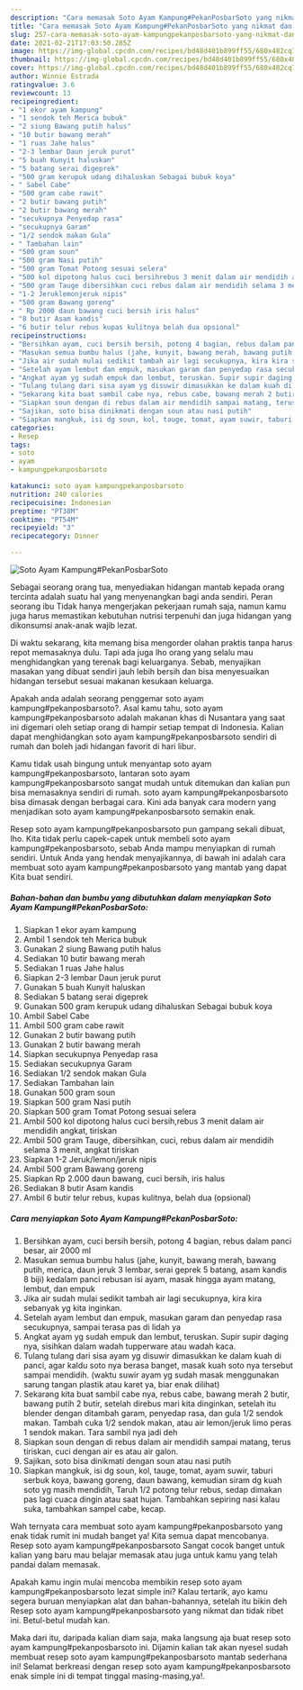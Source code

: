 ```yaml
---
description: "Cara memasak Soto Ayam Kampung#PekanPosbarSoto yang nikmat dan Mudah Dibuat"
title: "Cara memasak Soto Ayam Kampung#PekanPosbarSoto yang nikmat dan Mudah Dibuat"
slug: 257-cara-memasak-soto-ayam-kampungpekanposbarsoto-yang-nikmat-dan-mudah-dibuat
date: 2021-02-21T17:03:50.285Z
image: https://img-global.cpcdn.com/recipes/bd48d401b899ff55/680x482cq70/soto-ayam-kampungpekanposbarsoto-foto-resep-utama.jpg
thumbnail: https://img-global.cpcdn.com/recipes/bd48d401b899ff55/680x482cq70/soto-ayam-kampungpekanposbarsoto-foto-resep-utama.jpg
cover: https://img-global.cpcdn.com/recipes/bd48d401b899ff55/680x482cq70/soto-ayam-kampungpekanposbarsoto-foto-resep-utama.jpg
author: Winnie Estrada
ratingvalue: 3.6
reviewcount: 13
recipeingredient:
- "1 ekor ayam kampung"
- "1 sendok teh Merica bubuk"
- "2 siung Bawang putih halus"
- "10 butir bawang merah"
- "1 ruas Jahe halus"
- "2-3 lembar Daun jeruk purut"
- "5 buah Kunyit haluskan"
- "5 batang serai digeprek"
- "500 gram kerupuk udang dihaluskan Sebagai bubuk koya"
- " Sabel Cabe"
- "500 gram cabe rawit"
- "2 butir bawang putih"
- "2 butir bawang merah"
- "secukupnya Penyedap rasa"
- "secukupnya Garam"
- "1/2 sendok makan Gula"
- " Tambahan lain"
- "500 gram soun"
- "500 gram Nasi putih"
- "500 gram Tomat Potong sesuai selera"
- "500 kol dipotong halus cuci bersihrebus 3 menit dalam air mendidih angkat tiriskan"
- "500 gram Tauge dibersihkan cuci rebus dalam air mendidih selama 3 menit angkat tiriskan"
- "1-2 Jeruklemonjeruk nipis"
- "500 gram Bawang goreng"
- " Rp 2000 daun bawang cuci bersih iris halus"
- "8 butir Asam kandis"
- "6 butir telur rebus kupas kulitnya belah dua opsional"
recipeinstructions:
- "Bersihkan ayam, cuci bersih bersih, potong 4 bagian, rebus dalam panci besar, air 2000 ml"
- "Masukan semua bumbu halus (jahe, kunyit, bawang merah, bawang putih, merica, daun jeruk 3 lembar, serai geprek 5 batang, asam kandis 8 biji) kedalam panci rebusan isi ayam, masak hingga ayam matang, lembut, dan empuk"
- "Jika air sudah mulai sedikit tambah air lagi secukupnya, kira kira sebanyak yg kita inginkan."
- "Setelah ayam lembut dan empuk, masukan garam dan penyedap rasa secukupnya, sampai terasa pas di lidah ya"
- "Angkat ayam yg sudah empuk dan lembut, teruskan. Supir supir daging nya, sisihkan dalam wadah tupperware atau wadah kaca."
- "Tulang tulang dari sisa ayam yg disuwir dimasukkan ke dalam kuah di panci, agar kaldu soto nya berasa banget, masak kuah soto nya tersebut sampai mendidih. (waktu suwir ayam yg sudah masak menggunakan sarung tangan plastik atau karet ya, biar enak dilihat)"
- "Sekarang kita buat sambil cabe nya, rebus cabe, bawang merah 2 butir, bawang putih 2 butir, setelah direbus mari kita dinginkan, setelah itu blender dengan ditambah garam, penyedap rasa, dan gula 1/2 sendok makan. Tambah cuka 1/2 sendok makan, atau air lemon/jeruk limo peras 1 sendok makan. Tara sambil nya jadi deh"
- "Siapkan soun dengan di rebus dalam air mendidih sampai matang, terus tiriskan, cuci dengan air es atau air galon."
- "Sajikan, soto bisa dinikmati dengan soun atau nasi putih"
- "Siapkan mangkuk, isi dg soun, kol, tauge, tomat, ayam suwir, taburi serbuk koya, bawang goreng, daun bawang, kemudian siram dg kuah soto yg masih mendidih, Taruh 1/2 potong telur rebus, sedap dimakan pas lagi cuaca dingin atau saat hujan. Tambahkan sepiring nasi kalau suka, tambahkan sampel cabe, kecap."
categories:
- Resep
tags:
- soto
- ayam
- kampungpekanposbarsoto

katakunci: soto ayam kampungpekanposbarsoto 
nutrition: 240 calories
recipecuisine: Indonesian
preptime: "PT38M"
cooktime: "PT54M"
recipeyield: "3"
recipecategory: Dinner

---
```



![Soto Ayam Kampung#PekanPosbarSoto](https://img-global.cpcdn.com/recipes/bd48d401b899ff55/680x482cq70/soto-ayam-kampungpekanposbarsoto-foto-resep-utama.jpg)

Sebagai seorang orang tua, menyediakan hidangan mantab kepada orang tercinta adalah suatu hal yang menyenangkan bagi anda sendiri. Peran seorang ibu Tidak hanya mengerjakan pekerjaan rumah saja, namun kamu juga harus memastikan kebutuhan nutrisi terpenuhi dan juga hidangan yang dikonsumsi anak-anak wajib lezat.

Di waktu  sekarang, kita memang bisa mengorder olahan praktis tanpa harus repot memasaknya dulu. Tapi ada juga lho orang yang selalu mau menghidangkan yang terenak bagi keluarganya. Sebab, menyajikan masakan yang dibuat sendiri jauh lebih bersih dan bisa menyesuaikan hidangan tersebut sesuai makanan kesukaan keluarga. 



Apakah anda adalah seorang penggemar soto ayam kampung#pekanposbarsoto?. Asal kamu tahu, soto ayam kampung#pekanposbarsoto adalah makanan khas di Nusantara yang saat ini digemari oleh setiap orang di hampir setiap tempat di Indonesia. Kalian dapat menghidangkan soto ayam kampung#pekanposbarsoto sendiri di rumah dan boleh jadi hidangan favorit di hari libur.

Kamu tidak usah bingung untuk menyantap soto ayam kampung#pekanposbarsoto, lantaran soto ayam kampung#pekanposbarsoto sangat mudah untuk ditemukan dan kalian pun bisa memasaknya sendiri di rumah. soto ayam kampung#pekanposbarsoto bisa dimasak dengan berbagai cara. Kini ada banyak cara modern yang menjadikan soto ayam kampung#pekanposbarsoto semakin enak.

Resep soto ayam kampung#pekanposbarsoto pun gampang sekali dibuat, lho. Kita tidak perlu capek-capek untuk membeli soto ayam kampung#pekanposbarsoto, sebab Anda mampu menyiapkan di rumah sendiri. Untuk Anda yang hendak menyajikannya, di bawah ini adalah cara membuat soto ayam kampung#pekanposbarsoto yang mantab yang dapat Kita buat sendiri.

<!--inarticleads1-->

##### Bahan-bahan dan bumbu yang dibutuhkan dalam menyiapkan Soto Ayam Kampung#PekanPosbarSoto:

1. Siapkan 1 ekor ayam kampung
1. Ambil 1 sendok teh Merica bubuk
1. Gunakan 2 siung Bawang putih halus
1. Sediakan 10 butir bawang merah
1. Sediakan 1 ruas Jahe halus
1. Siapkan 2-3 lembar Daun jeruk purut
1. Gunakan 5 buah Kunyit haluskan
1. Sediakan 5 batang serai digeprek
1. Gunakan 500 gram kerupuk udang dihaluskan Sebagai bubuk koya
1. Ambil  Sabel Cabe
1. Ambil 500 gram cabe rawit
1. Gunakan 2 butir bawang putih
1. Gunakan 2 butir bawang merah
1. Siapkan secukupnya Penyedap rasa
1. Sediakan secukupnya Garam
1. Sediakan 1/2 sendok makan Gula
1. Sediakan  Tambahan lain
1. Gunakan 500 gram soun
1. Siapkan 500 gram Nasi putih
1. Siapkan 500 gram Tomat Potong sesuai selera
1. Ambil 500 kol dipotong halus cuci bersih,rebus 3 menit dalam air mendidih angkat, tiriskan
1. Ambil 500 gram Tauge, dibersihkan, cuci, rebus dalam air mendidih selama 3 menit, angkat tiriskan
1. Siapkan 1-2 Jeruk/lemon/jeruk nipis
1. Ambil 500 gram Bawang goreng
1. Siapkan  Rp 2.000 daun bawang, cuci bersih, iris halus
1. Sediakan 8 butir Asam kandis
1. Ambil 6 butir telur rebus, kupas kulitnya, belah dua (opsional)




<!--inarticleads2-->

##### Cara menyiapkan Soto Ayam Kampung#PekanPosbarSoto:

1. Bersihkan ayam, cuci bersih bersih, potong 4 bagian, rebus dalam panci besar, air 2000 ml
1. Masukan semua bumbu halus (jahe, kunyit, bawang merah, bawang putih, merica, daun jeruk 3 lembar, serai geprek 5 batang, asam kandis 8 biji) kedalam panci rebusan isi ayam, masak hingga ayam matang, lembut, dan empuk
1. Jika air sudah mulai sedikit tambah air lagi secukupnya, kira kira sebanyak yg kita inginkan.
1. Setelah ayam lembut dan empuk, masukan garam dan penyedap rasa secukupnya, sampai terasa pas di lidah ya
1. Angkat ayam yg sudah empuk dan lembut, teruskan. Supir supir daging nya, sisihkan dalam wadah tupperware atau wadah kaca.
1. Tulang tulang dari sisa ayam yg disuwir dimasukkan ke dalam kuah di panci, agar kaldu soto nya berasa banget, masak kuah soto nya tersebut sampai mendidih. (waktu suwir ayam yg sudah masak menggunakan sarung tangan plastik atau karet ya, biar enak dilihat)
1. Sekarang kita buat sambil cabe nya, rebus cabe, bawang merah 2 butir, bawang putih 2 butir, setelah direbus mari kita dinginkan, setelah itu blender dengan ditambah garam, penyedap rasa, dan gula 1/2 sendok makan. Tambah cuka 1/2 sendok makan, atau air lemon/jeruk limo peras 1 sendok makan. Tara sambil nya jadi deh
1. Siapkan soun dengan di rebus dalam air mendidih sampai matang, terus tiriskan, cuci dengan air es atau air galon.
1. Sajikan, soto bisa dinikmati dengan soun atau nasi putih
1. Siapkan mangkuk, isi dg soun, kol, tauge, tomat, ayam suwir, taburi serbuk koya, bawang goreng, daun bawang, kemudian siram dg kuah soto yg masih mendidih, Taruh 1/2 potong telur rebus, sedap dimakan pas lagi cuaca dingin atau saat hujan. Tambahkan sepiring nasi kalau suka, tambahkan sampel cabe, kecap.




Wah ternyata cara membuat soto ayam kampung#pekanposbarsoto yang enak tidak rumit ini mudah banget ya! Kita semua dapat mencobanya. Resep soto ayam kampung#pekanposbarsoto Sangat cocok banget untuk kalian yang baru mau belajar memasak atau juga untuk kamu yang telah pandai dalam memasak.

Apakah kamu ingin mulai mencoba membikin resep soto ayam kampung#pekanposbarsoto lezat simple ini? Kalau tertarik, ayo kamu segera buruan menyiapkan alat dan bahan-bahannya, setelah itu bikin deh Resep soto ayam kampung#pekanposbarsoto yang nikmat dan tidak ribet ini. Betul-betul mudah kan. 

Maka dari itu, daripada kalian diam saja, maka langsung aja buat resep soto ayam kampung#pekanposbarsoto ini. Dijamin kalian tak akan nyesel sudah membuat resep soto ayam kampung#pekanposbarsoto mantab sederhana ini! Selamat berkreasi dengan resep soto ayam kampung#pekanposbarsoto enak simple ini di tempat tinggal masing-masing,ya!.

